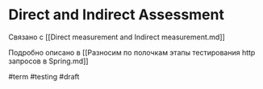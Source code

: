 # Direct and Indirect Assessment

Связано с [[Direct measurement and Indirect measurement.md]]

Подробно описано в [[Разносим по полочкам этапы тестирования http запросов в Spring.md]]

#term #testing
#draft